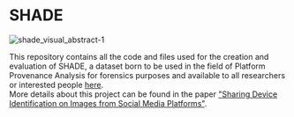 # SHADE

![shade_visual_abstract-1](https://github.com/andreaunitn/SHADE/assets/105369215/d109f523-c4a9-4fae-9ec8-6af249526972)


This repository contains all the code and files used for the creation and evaluation of SHADE, a dataset born to be used in the field of Platform Provenance Analysis for forensics purposes and available to all researchers or interested people [here](https://mmlab.disi.unitn.it/resources/published-datasets).
 <br />
More details about this project can be found in the paper ["Sharing Device Identification on Images from Social Media Platforms"](https://ieeexplore.ieee.org/abstract/document/9948824?casa_token=iYRvcxFplywAAAAA:az05tclVET_JCOxBRKWcJ2fVdGvX2dPAZUjhzYfmizxAH_5sWBxos81bPU5vzn8VFfE62TWL).
